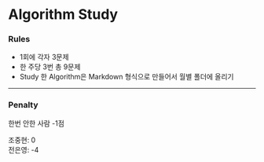 # Algorithm Study


### Rules

* 1회에 각자 3문제
* 한 주당 3번 총 9문제
* Study 한 Algorithm은 Markdown 형식으로 만들어서 월별 폴더에 올리기

---  

### Penalty

한번 안한 사람 -1점

조중현: 0  
전은영: -4
